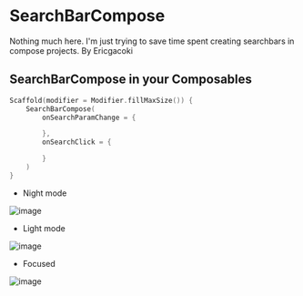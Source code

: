 # SearchBarCompose
Nothing much here. I'm just trying to save time spent creating searchbars in compose projects. By Ericgacoki

## SearchBarCompose in your Composables
```kotlin
Scaffold(modifier = Modifier.fillMaxSize()) {
    SearchBarCompose(
        onSearchParamChange = {

        },
        onSearchClick = {

        }
    )
}
```

- Night mode
  
![image](https://github.com/showtin/SearchBarCompose/assets/102159582/6d8c0913-4756-49b5-9fa7-8910bd5b7628)

- Light mode
  
![image](https://github.com/showtin/SearchBarCompose/assets/102159582/3bd34f1b-8f03-43ad-8e57-186318b2e395)

- Focused

![image](https://github.com/showtin/SearchBarCompose/assets/102159582/439eecd5-ebd6-42f1-9fc6-f47bc3d5363f)


